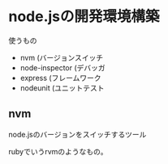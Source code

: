 # node.jsの開発環境構築

使うもの

* nvm (バージョンスイッチ
* node-inspector (デバッガ
* express (フレームワーク
* nodeunit (ユニットテスト

## nvm
node.jsのバージョンをスイッチするツール

rubyでいうrvmのようなもの。
